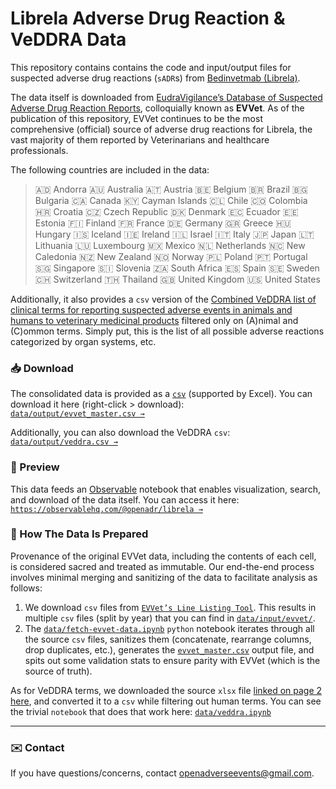 # Librela Adverse Drug Reaction & VeDDRA Data

This repository contains contains the code and input/output files for suspected adverse drug reactions (`sADR`s) from [Bedinvetmab (Librela)](https://en.wikipedia.org/wiki/Bedinvetmab). 

The data itself is downloaded from [EudraVigilance’s Database of Suspected Adverse Drug Reaction Reports](https://www.adrreports.eu/vet/en/index.html), colloquially known as **EVVet**. As of the publication of this repository, EVVet continues to be the most comprehensive (official) source of adverse drug reactions for Librela, the vast majority of them reported by Veterinarians and healthcare professionals.

The following countries are included in the data:
> 🇦🇩 Andorra 🇦🇺 Australia 🇦🇹 Austria 🇧🇪 Belgium 🇧🇷 Brazil 🇧🇬 Bulgaria 🇨🇦 Canada 🇰🇾 Cayman Islands 🇨🇱 Chile 🇨🇴 Colombia 🇭🇷 Croatia 🇨🇿 Czech Republic 🇩🇰 Denmark 🇪🇨 Ecuador 🇪🇪 Estonia 🇫🇮 Finland 🇫🇷 France 🇩🇪 Germany 🇬🇷 Greece 🇭🇺 Hungary 🇮🇸 Iceland 🇮🇪 Ireland 🇮🇱 Israel 🇮🇹 Italy 🇯🇵 Japan 🇱🇹 Lithuania 🇱🇺 Luxembourg 🇲🇽 Mexico 🇳🇱 Netherlands 🇳🇨 New Caledonia 🇳🇿 New Zealand 🇳🇴 Norway 🇵🇱 Poland 🇵🇹 Portugal 🇸🇬 Singapore 🇸🇮 Slovenia 🇿🇦 South Africa 🇪🇸 Spain 🇸🇪 Sweden 🇨🇭 Switzerland 🇹🇭 Thailand 🇬🇧 United Kingdom 🇺🇸 United States

Additionally, it also provides a `csv` version of the [Combined VeDDRA list of clinical terms for reporting suspected adverse events in animals and humans to veterinary medicinal products](https://www.ema.europa.eu/en/documents/regulatory-procedural-guideline/combined-veterinary-dictionary-drug-regulatory-activities-veddra-list-clinical-terms-reporting-suspected-adverse-events-animals-and-humans-veterinary-medicinal-products_en.pdf) filtered only on (A)nimal and (C)ommon terms. Simply put, this is the list of all possible adverse reactions categorized by organ systems, etc. 

### 📥 Download

The consolidated data is provided as a [`csv`](https://en.wikipedia.org/wiki/Comma-separated_values) (supported by Excel). You can download it here (right-click > download):<br/>
[`data/output/evvet_master.csv →`](https://github.com/open-adr/librela/raw/main/data/output/evvet_master.csv)

Additionally, you can also download the VeDDRA `csv`:<br/>
[`data/output/veddra.csv →`](https://github.com/open-adr/librela/raw/main/data/output/veddra.csv)

### 👀 Preview

This data feeds an [Observable](https://observablehq.com/) notebook that enables visualization, search, and download of the data itself. You can access it here:<br />
[`https://observablehq.com/@openadr/librela →`](https://observablehq.com/@openadr/librela)

### 🍳 How The Data Is Prepared

Provenance of the original EVVet data, including the contents of each cell, is considered sacred and treated as immutable. Our end-the-end process involves minimal merging and sanitizing of the data to facilitate analysis as follows:

1. We download `csv` files from [`EVVet’s Line Listing Tool`](https://dap.ema.europa.eu/analytics/saw.dll?Dashboard&PortalPath=%2Fshared%2FEVVET3%20PW%20NEW%2FDashboards%2FPublic%20Reports%2FPWS%2FPWS%2EReports&P1=dashboard&Action=Navigate&col1=%22Product%22.%22Product%20ShortName%22&val1=%22LIBRELA%22&psa1=%22EVVET3%20PR%20NEW%22&var2=dashboard.variables%5B%27product%27%5D&cov2=%22Product%22.%22Product%20ShortName%22&val2=%22LIBRELA%22&psa2=%22EVVET3%20PR%20NEW%22). This results in multiple `csv` files (split by year) that you can find in [`data/input/evvet/`](https://github.com/open-adr/librela/tree/main/data/input/evvet).
2. The [`data/fetch-evvet-data.ipynb`](https://github.com/open-adr/librela/blob/main/data/fetch-evvet-data.ipynb) `python` notebook iterates through all the source `csv` files, sanitizes them (concatenate, rearrange columns, drop duplicates, etc.), generates the [`evvet_master.csv`](https://raw.githubusercontent.com/open-adr/librela/main/data/output/evvet_master.csv) output file, and spits out some validation stats to ensure parity with EVVet (which is the source of truth).
 
As for VeDDRA terms, we downloaded the source `xlsx` file [linked on page 2 here](https://www.ema.europa.eu/en/documents/regulatory-procedural-guideline/combined-veterinary-dictionary-drug-regulatory-activities-veddra-list-clinical-terms-reporting-suspected-adverse-events-animals-and-humans-veterinary-medicinal-products_en.pdf), and converted it to a `csv` while filtering out human terms. You can see the trivial `notebook` that does that work here: [`data/veddra.ipynb`](https://github.com/open-adr/librela/blob/main/data/veddra.ipynb)

---

### ✉️ Contact  

If you have questions/concerns, contact [openadverseevents@gmail.com](mailto:openadverseevents@gmail.com). 
